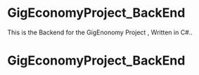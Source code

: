 # GigEconomyProject_BackEnd
This is the Backend for the GigEnonomy Project , Written in C#..
# GigEconomyProject_BackEnd
